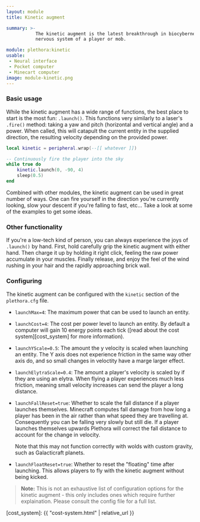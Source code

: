 ```yaml
---
layout: module
title: Kinetic augment

summary: >-
           The kinetic augment is the latest breakthrough in biocybernetics. It grants a computer direct access to the
           nervous system of a player or mob.

module: plethora:kinetic
usable:
 - Neural interface
 - Pocket computer
 - Minecart computer
image: module-kinetic.png
---
```


### Basic usage
While the kinetic augment has a wide range of functions, the best place to start is the most fun: `.launch()`. This
functions very similarly to a laser's `.fire()` method: taking a yaw and pitch (horizontal and vertical angle) and a
power. When called, this will catapult the current entity in the supplied direction, the resulting velocity depending on
the provided power.

```lua
local kinetic = peripheral.wrap(--[[ whatever ]])

-- Continuously fire the player into the sky
while true do
	kinetic.launch(0, -90, 4)
	sleep(0.5)
end
```

Combined with other modules, the kinetic augment can be used in great number of ways. One can fire yourself in the
direction you're currently looking, slow your descent if you're falling to fast, etc… Take a look at some of the
examples to get some ideas.

### Other functionality
If you're a low-tech kind of person, you can always experience the joys of `.launch()` by hand. First, hold carefully
grip the kinetic augment with either hand. Then charge it up by holding it right click, feeling the raw power accumulate
in your muscles. Finally release, and enjoy the feel of the wind rushing in your hair and the rapidly approaching brick
wall.

### Configuring
The kinetic augment can be configured with the `kinetic` section of the `plethora.cfg` file.

 - `launchMax=4`: The maximum power that can be used to launch an entity.

 - `launchCost=4`: The cost per power level to launch an entity. By default a computer will gain 10 energy points each
   tick ([read about the cost system][cost_system] for more information).

 - `launchYScale=0.5`: The amount the y velocity is scaled when launching an entity. The Y axis does not experience
   friction in the same way other axis do, and so small changes in veloctity have a marge larger effect.

 - `launchElytraScale=0.4`: The amount a player's velocity is scaled by if they are using an elytra. When flying a
   player experiences much less friction, meaning small velocity increases can send the player a long distance.

 - `launchFallReset=true`: Whether to scale the fall distance if a player launches themselves. Minecraft computes fall
   damage from how long a player has been in the air rather than what speed they are travelling at. Consequently you can
   be falling very slowly but still die. If a player launches themselves upwards Plethora will correct the fall distance
   to account for the change in velocity.

   Note that this may not function correctly with wolds with custom gravity, such as Galacticraft planets.

 - `launchFloatReset=true`: Whether to reset the "floating" time after launching. This allows players to fly with the
   kinetic augment without being kicked.

> **Note:** This is not an exhaustive list of configuration options for the kinetic augment - this only includes ones
> which require further explaination. Please consult the config file for a full list.

[cost_system]: {{ "cost-system.html" | relative_url }}
